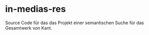 # in-medias-res
Source Code für das das Projekt einer semantischen Suche für das Gesamtwerk von Kant.
